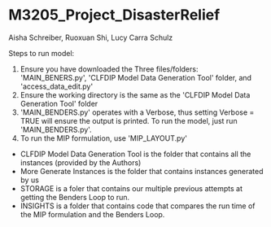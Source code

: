 # M3205_Project_DisasterRelief
Aisha Schreiber, Ruoxuan Shi, Lucy Carra Schulz

Steps to run model:
1. Ensure you have downloaded the Three files/folders: 'MAIN_BENERS.py', 'CLFDIP Model Data Generation Tool' folder, and 'access_data_edit.py'
2. Ensure the working directory is the same as the 'CLFDIP Model Data Generation Tool' folder
3. 'MAIN_BENDERS.py' operates with a Verbose, thus setting Verbose = TRUE will ensure the output is printed. To run the model, just run 'MAIN_BENDERS.py'. 
4. To run the MIP formulation, use 'MIP_LAYOUT.py'


- CLFDIP Model Data Generation Tool is the folder that contains all the instances (provided by the Authors)
- More Generate Instances is the folder that contains instances generated by us
- STORAGE is a foler that contains our multiple previous attempts at getting the Benders Loop to run.
- INSIGHTS is a folder that contains code that compares the run time of the MIP formulation and the Benders Loop.

